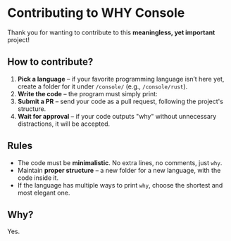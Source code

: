# Contributing to WHY Console

Thank you for wanting to contribute to this **meaningless, yet important** project!

## How to contribute?

1. **Pick a language** – if your favorite programming language isn’t here yet, create a folder for it under `/console/` (e.g., `/console/rust`).
2. **Write the code** – the program must simply print:
3. **Submit a PR** – send your code as a pull request, following the project's structure.
4. **Wait for approval** – if your code outputs "why" without unnecessary distractions, it will be accepted.

## Rules

- The code must be **minimalistic**. No extra lines, no comments, just `why`.
- Maintain **proper structure** – a new folder for a new language, with the code inside it.
- If the language has multiple ways to print `why`, choose the shortest and most elegant one.

## Why?

Yes.
